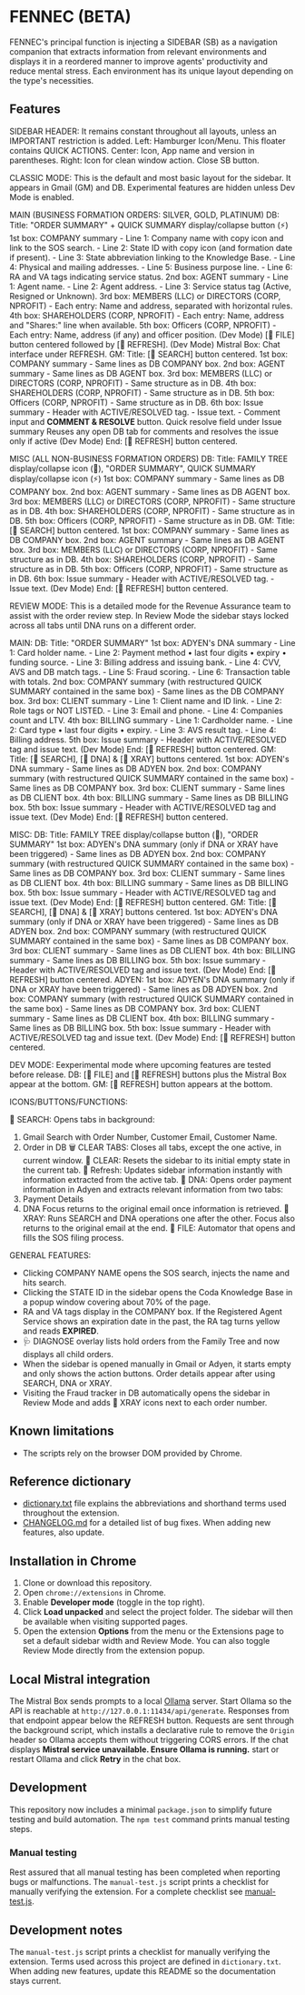 # FENNEC (BETA)

FENNEC's principal function is injecting a SIDEBAR (SB) as a navigation companion that extracts information from relevant environments and displays it in a reordered manner to improve agents' productivity and reduce mental stress. Each environment has its unique layout depending on the type's necessities.

## Features

SIDEBAR HEADER:
It remains constant throughout all layouts, unless an IMPORTANT restriction is added.
   Left: Hamburger Icon/Menu. This floater contains QUICK ACTIONS.
   Center: Icon, App name and version in parentheses.
   Right: Icon for clean window action. Close SB button.

CLASSIC MODE:
This is the default and most basic layout for the sidebar. It appears in Gmail (GM) and DB. Experimental features are hidden unless Dev Mode is enabled.

MAIN (BUSINESS FORMATION ORDERS: SILVER, GOLD, PLATINUM)
   DB:
      Title: "ORDER SUMMARY" + QUICK SUMMARY display/collapse button (⚡)
      1st box: COMPANY summary
         - Line 1: Company name with copy icon and link to the SOS search.
         - Line 2: State ID with copy icon (and formation date if present).
         - Line 3: State abbreviation linking to the Knowledge Base.
         - Line 4: Physical and mailing addresses.
         - Line 5: Business purpose line.
         - Line 6: RA and VA tags indicating service status.
      2nd box: AGENT summary
         - Line 1: Agent name.
         - Line 2: Agent address.
         - Line 3: Service status tag (Active, Resigned or Unknown).
      3rd box: MEMBERS (LLC) or DIRECTORS (CORP, NPROFIT)
         - Each entry: Name and address, separated with horizontal rules.
      4th box: SHAREHOLDERS (CORP, NPROFIT)
         - Each entry: Name, address and "Shares:" line when available.
      5th box: Officers (CORP, NPROFIT)
         - Each entry: Name, address (if any) and officer position.
      (Dev Mode) [🤖 FILE] button centered followed by [🔄 REFRESH].
      (Dev Mode) Mistral Box: Chat interface under REFRESH.
   GM:
      Title: [📧 SEARCH] button centered.
      1st box: COMPANY summary
         - Same lines as DB COMPANY box.
      2nd box: AGENT summary
         - Same lines as DB AGENT box.
      3rd box: MEMBERS (LLC) or DIRECTORS (CORP, NPROFIT)
         - Same structure as in DB.
      4th box: SHAREHOLDERS (CORP, NPROFIT)
         - Same structure as in DB.
      5th box: Officers (CORP, NPROFIT)
         - Same structure as in DB.
      6th box: Issue summary
         - Header with ACTIVE/RESOLVED tag.
         - Issue text.
         - Comment input and **COMMENT & RESOLVE** button.
      Quick resolve field under Issue summary
      Reuses any open DB tab for comments and resolves the issue only if active
      (Dev Mode) End: [🔄 REFRESH] button centered.

MISC (ALL NON-BUSINESS FORMATION ORDERS)
   DB:
      Title: FAMILY TREE display/collapse icon (🌳), "ORDER SUMMARY", QUICK SUMMARY display/collapse icon (⚡)
      1st box: COMPANY summary
         - Same lines as DB COMPANY box.
      2nd box: AGENT summary
         - Same lines as DB AGENT box.
      3rd box: MEMBERS (LLC) or DIRECTORS (CORP, NPROFIT)
         - Same structure as in DB.
      4th box: SHAREHOLDERS (CORP, NPROFIT)
         - Same structure as in DB.
      5th box: Officers (CORP, NPROFIT)
         - Same structure as in DB.
   GM:
      Title: [📧 SEARCH] button centered.
      1st box: COMPANY summary
         - Same lines as DB COMPANY box.
      2nd box: AGENT summary
         - Same lines as DB AGENT box.
      3rd box: MEMBERS (LLC) or DIRECTORS (CORP, NPROFIT)
         - Same structure as in DB.
      4th box: SHAREHOLDERS (CORP, NPROFIT)
         - Same structure as in DB.
      5th box: Officers (CORP, NPROFIT)
         - Same structure as in DB.
      6th box: Issue summary
         - Header with ACTIVE/RESOLVED tag.
         - Issue text.
   (Dev Mode) End: [🔄 REFRESH] button centered.

REVIEW MODE:
This is a detailed mode for the Revenue Assurance team to assist with the order review step.
In Review Mode the sidebar stays locked across all tabs until DNA runs on a different order.

MAIN:
   DB:
      Title: "ORDER SUMMARY"
      1st box: ADYEN's DNA summary
         - Line 1: Card holder name.
         - Line 2: Payment method • last four digits • expiry • funding source.
         - Line 3: Billing address and issuing bank.
         - Line 4: CVV, AVS and DB match tags.
         - Line 5: Fraud scoring.
         - Line 6: Transaction table with totals.
      2nd box: COMPANY summary (with restructured QUICK SUMMARY contained in the same box)
         - Same lines as the DB COMPANY box.
      3rd box: CLIENT summary
         - Line 1: Client name and ID link.
         - Line 2: Role tags or NOT LISTED.
         - Line 3: Email and phone.
         - Line 4: Companies count and LTV.
      4th box: BILLING summary
         - Line 1: Cardholder name.
         - Line 2: Card type • last four digits • expiry.
         - Line 3: AVS result tag.
         - Line 4: Billing address.
      5th box: Issue summary
         - Header with ACTIVE/RESOLVED tag and issue text.
   (Dev Mode) End: [🔄 REFRESH] button centered.
   GM:
      Title: [📧 SEARCH], [🧬 DNA] & [🩻 XRAY] buttons centered.
      1st box: ADYEN's DNA summary
         - Same lines as DB ADYEN box.
      2nd box: COMPANY summary (with restructured QUICK SUMMARY contained in the same box)
         - Same lines as DB COMPANY box.
      3rd box: CLIENT summary
         - Same lines as DB CLIENT box.
      4th box: BILLING summary
         - Same lines as DB BILLING box.
      5th box: Issue summary
         - Header with ACTIVE/RESOLVED tag and issue text.
   (Dev Mode) End: [🔄 REFRESH] button centered.

MISC:
   DB:
      Title: FAMILY TREE display/collapse button (🌳), "ORDER SUMMARY"
      1st box: ADYEN's DNA summary (only if DNA or XRAY have been triggered)
         - Same lines as DB ADYEN box.
      2nd box: COMPANY summary (with restructured QUICK SUMMARY contained in the same box)
         - Same lines as DB COMPANY box.
      3rd box: CLIENT summary
         - Same lines as DB CLIENT box.
      4th box: BILLING summary
         - Same lines as DB BILLING box.
      5th box: Issue summary
         - Header with ACTIVE/RESOLVED tag and issue text.
      (Dev Mode) End: [🔄 REFRESH] button centered.
   GM:
      Title: [📧 SEARCH], [🧬 DNA] & [🩻 XRAY] buttons centered.
      1st box: ADYEN's DNA summary (only if DNA or XRAY have been triggered)
         - Same lines as DB ADYEN box.
      2nd box: COMPANY summary (with restructured QUICK SUMMARY contained in the same box)
         - Same lines as DB COMPANY box.
      3rd box: CLIENT summary
         - Same lines as DB CLIENT box.
      4th box: BILLING summary
         - Same lines as DB BILLING box.
      5th box: Issue summary
         - Header with ACTIVE/RESOLVED tag and issue text.
      (Dev Mode) End: [🔄 REFRESH] button centered.
   ADYEN:
      1st box: ADYEN's DNA summary (only if DNA or XRAY have been triggered)
         - Same lines as DB ADYEN box.
      2nd box: COMPANY summary (with restructured QUICK SUMMARY contained in the same box)
         - Same lines as DB COMPANY box.
      3rd box: CLIENT summary
         - Same lines as DB CLIENT box.
      4th box: BILLING summary
         - Same lines as DB BILLING box.
      5th box: Issue summary
         - Header with ACTIVE/RESOLVED tag and issue text.
      (Dev Mode) End: [🔄 REFRESH] button centered.

DEV MODE:
Eexperimental mode where upcoming features are tested before release.
   DB:
      [🤖 FILE] and [🔄 REFRESH] buttons plus the Mistral Box appear at the bottom.
   GM:
      [🔄 REFRESH] button appears at the bottom.

ICONS/BUTTONS/FUNCTIONS:

📧 SEARCH: Opens tabs in background:
   1. Gmail Search with Order Number, Customer Email, Customer Name. 
   2. Order in DB
🗑 CLEAR TABS: Closes all tabs, except the one active, in current window.
🧹 CLEAR: Resets the sidebar to its initial empty state in the current tab.
🔄 Refresh: Updates sidebar information instantly with information extracted from the active tab.
🧬 DNA: Opens order payment information in Adyen and extracts relevant information from two tabs:
   1. Payment Details
   2. DNA
   Focus returns to the original email once information is retrieved.
🩻 XRAY: Runs SEARCH and DNA operations one after the other.
   Focus also returns to the original email at the end.
🤖 FILE: Automator that opens and fills the SOS filing process.

GENERAL FEATURES:
- Clicking COMPANY NAME opens the SOS search, injects the name and hits search.
- Clicking the STATE ID in the sidebar opens the Coda Knowledge Base in a popup window covering about 70% of the page.
- RA and VA tags display in the COMPANY box. If the Registered Agent Service shows an expiration date in the past, the RA tag turns yellow and reads **EXPIRED**.
- 🩺 DIAGNOSE overlay lists hold orders from the Family Tree and now displays all child orders.
- When the sidebar is opened manually in Gmail or Adyen, it starts empty and only shows the action buttons. Order details appear after using SEARCH, DNA or XRAY.
- Visiting the Fraud tracker in DB automatically opens the sidebar in Review Mode and adds 🩻 XRAY icons next to each order number.

## Known limitations
- The scripts rely on the browser DOM provided by Chrome.
  
## Reference dictionary
- [dictionary.txt](dictionary.txt) file explains the abbreviations and shorthand terms used throughout the extension.
- [CHANGELOG.md](CHANGELOG.md) for a detailed list of bug fixes. When adding new features, also update.


## Installation in Chrome
1. Clone or download this repository.
2. Open `chrome://extensions` in Chrome.
3. Enable **Developer mode** (toggle in the top right).
4. Click **Load unpacked** and select the project folder. The sidebar will then
   be available when visiting supported pages.
5. Open the extension **Options** from the menu or the Extensions page to set a default sidebar width and Review Mode. You can also toggle Review Mode directly from the extension popup.


## Local Mistral integration
The Mistral Box sends prompts to a local [Ollama](https://ollama.ai) server.
Start Ollama so the API is reachable at `http://127.0.0.1:11434/api/generate`.
Responses from that endpoint appear below the REFRESH button.
Requests are sent through the background script, which installs a
declarative rule to remove the `Origin` header so Ollama accepts them
without triggering CORS errors.
If the chat displays **Mistral service unavailable. Ensure Ollama is running.**
start or restart Ollama and click **Retry** in the chat box.

## Development

This repository now includes a minimal `package.json` to simplify future testing and build automation. The `npm test` command prints manual testing steps.

### Manual testing
Rest assured that all manual testing has been completed when reporting bugs or malfunctions.
The `manual-test.js` script prints a checklist for manually verifying the extension. For a complete checklist see [manual-test.js](manual-test.js). 

## Development notes

The `manual-test.js` script prints a checklist for manually verifying the extension. Terms used across this project are defined in `dictionary.txt`. When adding new features, update this README so the documentation stays current.

